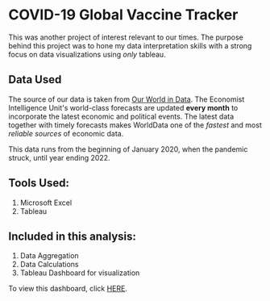 # COVID-19 Global Vaccine Tracker

This was another project of interest relevant to our times. The purpose behind this project was to hone my data interpretation skills with a strong focus on data visualizations using *only* tableau.  

## Data Used

The source of our data is taken from [Our World in Data](https://ourworldindata.org/covid-deaths). The Economist Intelligence Unit's world-class forecasts are updated **every month** to incorporate the latest economic and political events. The latest data together with timely forecasts makes WorldData one of the *fastest* and most *reliable sources* of economic data.

This data runs from the beginning of January 2020, when the pandemic struck, until year ending 2022.  

## Tools Used:

1. Microsoft Excel
2. Tableau 

## Included in this analysis:

1. Data Aggregation
2. Data Calculations
3. Tableau Dashboard for visualization

To view this dashboard, click [HERE](https://public.tableau.com/app/profile/mothusi8530/viz/COVID-19GlobalVaccineTracker_16730573123180/GlobalCOVIDVaccineTracker).
